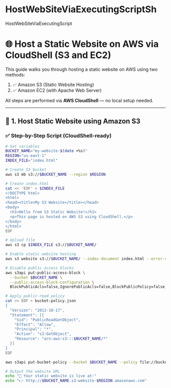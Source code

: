 # HostWebSiteViaExecutingScriptSh
HostWebSiteViaExecutingScript

# 🌐 Host a Static Website on AWS via CloudShell (S3 and EC2)

This guide walks you through hosting a static website on AWS using two methods:

1. ✅ Amazon S3 (Static Website Hosting)
2. ✅ Amazon EC2 (with Apache Web Server)

All steps are performed via **AWS CloudShell** — no local setup needed.

---

## 🚀 1. Host Static Website using Amazon S3

### ✅ Step-by-Step Script (CloudShell-ready)

```bash
# Set variables
BUCKET_NAME="my-website-$(date +%s)"
REGION="us-east-1"
INDEX_FILE="index.html"

# Create S3 bucket
aws s3 mb s3://$BUCKET_NAME --region $REGION

# Create index.html
cat << 'EOF' > $INDEX_FILE
<!DOCTYPE html>
<html>
<head><title>My S3 Website</title></head>
<body>
  <h1>Hello from S3 Static Website!</h1>
  <p>This page is hosted on AWS S3 using CloudShell.</p>
</body>
</html>
EOF

# Upload file
aws s3 cp $INDEX_FILE s3://$BUCKET_NAME/

# Enable static website hosting
aws s3 website s3://$BUCKET_NAME/ --index-document index.html --error-document index.html

# Disable public access blocks
aws s3api put-public-access-block \
  --bucket $BUCKET_NAME \
  --public-access-block-configuration \
  BlockPublicAcls=false,IgnorePublicAcls=false,BlockPublicPolicy=false,RestrictPublicBuckets=false

# Apply public-read policy
cat << EOF > bucket-policy.json
{
  "Version": "2012-10-17",
  "Statement": [{
    "Sid": "PublicReadGetObject",
    "Effect": "Allow",
    "Principal": "*",
    "Action": "s3:GetObject",
    "Resource": "arn:aws:s3:::$BUCKET_NAME/*"
  }]
}
EOF

aws s3api put-bucket-policy --bucket $BUCKET_NAME --policy file://bucket-policy.json

# Output the website URL
echo "🎉 Your static website is live at:"
echo "👉 http://$BUCKET_NAME.s3-website-$REGION.amazonaws.com"
